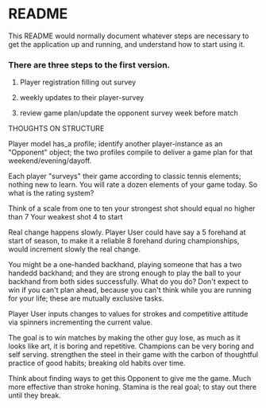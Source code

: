 # README

This README would normally document whatever steps are necessary to get the application up and running, and understand how to start using it.


### There are three steps to the first version. 

1) Player registration filling out survey

2) weekly updates to their player-survey

3) review game plan/update the opponent survey week before match

THOUGHTS ON STRUCTURE 

  Player model has_a profile; 
  identify another player-instance as an "Opponent" object; 
  the two profiles compile to deliver a game plan for that weekend/evening/dayoff. 
  
  Each player "surveys" their game according to classic tennis elements; nothing new to learn. You will rate a dozen elements of your game today. So what is the rating system?
  
  Think of a scale from one to ten
  your strongest shot should equal no higher than 7
  Your weakest shot 4
  to start
  
  Real change happens slowly.
   Player User could have say a 5 forehand at start of season, to make it a reliable 8 forehand during championships, would increment slowly the real change.
  
  You might be a one-handed backhand, playing someone that has a two handedd backhand; and they are strong enough to play the ball to your backhand from both sides successfully. What do you do? Don't expect to win if you can't plan ahead,  because you can't think while you are running for your life; these are mutually exclusive tasks.  
  
  Player User inputs changes to values 
  for strokes and competitive attitude 
  via spinners 
  incrementing the current value. 
 
  
  The goal is to win matches by making the other guy lose, as much as it looks like art, it is boring and repetitive. Champions can be very boring and self serving. strengthen the steel in their game with the carbon of thoughtful practice of good habits; breaking old habits over time. 
  
  Think about finding ways to get this Opponent to give me the game. Much more effective than stroke honing. Stamina is the real goal; to stay out there until they break.   


